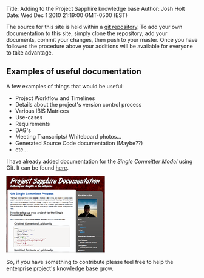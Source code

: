 Title: Adding to the Project Sapphire knowledge base
Author: Josh Holt
Date: Wed Dec 1 2010 21:19:00 GMT-0500 (EST)

The source for this site is held within a [git repository][]. To add your own documentation to this site, simply clone the repository, add your documents, commit your changes, then push to your master.
Once you have followed the procedure above your additions will be available for everyone to take advantage.

## Examples of useful documentation

A few examples of things that would be useful:

* Project Workflow and Timelines
* Details about the project's version control process
* Various IBIS Matrices
* Use-cases
* Requirements
* DAG's
* Meeting Transcripts/ Whiteboard photos...
* Generated Source Code documentation (Maybe??)
* etc...

I have already added documentation for the _Single Committer Model_ using Git. It can be found [here][].

<img src="documentation-howto/single-comitter-snap.png" style="float: none; height: 201px; width:260px;"></img>

So, if you have something to contribute please feel free to help the enterprise project's knowledge base grow.

[git repository]: #
[here]: /single-committer-process